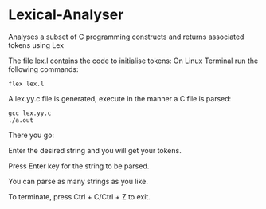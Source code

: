 # Lexical-Analyser
Analyses a subset of C programming constructs and returns associated tokens using Lex


The file lex.l contains the code to initialise tokens:
On Linux Terminal run the following commands:

    flex lex.l

A lex.yy.c file is generated, execute in the manner a C file is parsed:

    gcc lex.yy.c
    ./a.out

There you go:

Enter the desired string and you will get your tokens.

Press Enter key for the string to be parsed.

You can parse as many strings as you like.

To terminate, press Ctrl + C/Ctrl + Z to exit.
